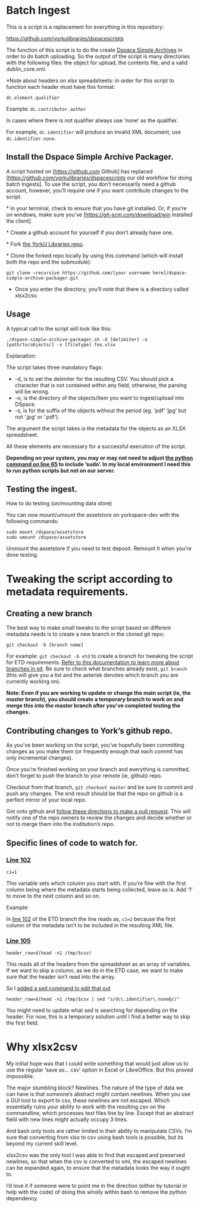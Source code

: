 Batch Ingest
============

This is a script is a replacement for everything in this repository:

https://github.com/yorkulibraries/dspacescripts

The function of this script is to do the create [Dspace Simple
Archives](https://wiki.duraspace.org/display/DSDOC18/Importing+and+Exporting+Items+via+Simple+Archive+Format)
in order to do batch uploading. So the output of the script is many
directories with the following files: the object for upload, the
contents file, and a valid dublin\_core.xml.

\*Note about headers on xlsx spreadsheets: in order for this script to
function each header must have this format:

<code>dc.element.qualifier</code>

Example: <code>dc.contributor.author</code>

In cases where there is not qualifier always use ‘none’ as the
qualifier.

For example, <code>dc.identifier</code> will produce an invalid XML
document, use <code>dc.identifier.none</code>.

Install the Dspace Simple Archive Packager.
-------------------------------------------

A script hosted on \[https://github.com Github\] has replaced
\[https://github.com/yorkulibraries/dspacescripts our old workflow for
doing batch ingests\]. To use the script, you don’t necessarily need a
github account, however, you’ll require one if you want contribute
changes to the script.

\* In your terminal, check to ensure that you have git installed. Or, if
you’re on windows, make sure you’ve \[https://git-scm.com/download/win
installed the client\].

\* Create a github account for yourself if you don’t already have one.

\* Fork [the YorkU Libraries
repo](https://github.com/yorkulibraries/dspace-simple-archive-packager).

\* Clone the forked repo locally by using this command (which will
install both the repo and the submodule):

    git clone —recursive https://github.com/[your username here]/dspace-simple-archive-packager.git

-   Once you enter the directory, you’ll note that there is a directory
    called xlsx2csv.

Usage
-----

A typical call to the script will look like this:

    ./dspace-simple-archive-packager.sh -d [delimiter] -o [path/to/objects/] -s [filetype] foo.xlsx

Explanation:

The script takes three mandatory flags:

-   -d, is to set the delimiter for the resulting CSV. You should pick a
    character that is not contained within any field, otherwise, the
    parsing will be wrong.
-   -o, is the directory of the objects/item you want to ingest/upload
    into DSpace.
-   -s, is for the suffix of the objects without the period (eg. ‘pdf’
    ‘jpg’ but not ‘.jpg’ or ‘.pdf’).

The argument the script takes is the metadata for the objects as an XLSX
spreadsheet.

All these elements are necessary for a successful execution of the
script.

**Depending on your system, you may or may not need to adjust [the
python command on line
65](https://github.com/yorkulibraries/dspace-simple-archive-packager/blob/master/dspace-simple-archive-packager.sh#L65)
to include ’sudo’. In my local environment I need this to run python
scripts but not on our server.**

Testing the ingest.
-------------------

How to do testing (un/mounting data store)

You can now mount/umount the assetstore on yorkspace-dev with the
following commands:

    sudo mount /dspace/assetstore  
    sudo umount /dspace/assetstore

Unmount the assetstore if you need to test deposit. Remount it when
you’re done testing.

Tweaking the script according to metadata requirements.
=======================================================

Creating a new branch
---------------------

The best way to make small tweaks to the script based on different
metadata needs is to create a new branch in the cloned git repo:

    git checkout -b [branch name]

For example: <code>git checkout -b etd</code> to create a branch for
tweaking the script for ETD requirements. [Refer to this documentation
to learn more about branches in
git](https://git-scm.com/book/en/v2/Git-Branching-Branches-in-a-Nutshell).
Be sure to check what branches already exist, <code>git branch</code>
(this will give you a list and the asterisk denotes which branch you are
currently working on).

**Note: Even if you are working to update or change the main script (ie,
the master branch), you should create a temporary branch to work on and
merge this into the master branch after you’ve completed testing the
changes.**

Contributing changes to York’s github repo.
-------------------------------------------

As you’ve been working on the script, you’ve hopefully been committing
changes as you make them (or frequently enough that each commit has only
incremental changes).

Once you’re finished working on your branch and everything is committed,
don’t forget to push the branch to your remote (ie, github) repo.

Checkout from that branch, <code>git checkout master</code> and be sure
to commit and push any changes. The end result should be that the repo
on github is a perfect mirror of your local repo.

Got onto github and [follow these directions to make a pull
request](https://help.github.com/articles/using-pull-requests/). This
will notify one of the repo owners to review the changes and decide
whether or not to merge them into the institution’s repo.

Specific lines of code to watch for.
------------------------------------

### [Line 102](https://github.com/yorkulibraries/dspace-simple-archive-packager/blob/master/dspace-simple-archive-packager.sh#L102)

    c1=1

This variable sets which column you start with. If you’re fine with the
first column being where the metadata starts being collected, leave as
is. Add ‘1’ to move to the next column and so on.

Example:

In [line
102](https://github.com/yorkulibraries/dspace-simple-archive-packager/blob/etd/dspace-simple-archive-packager.sh#L102)
of the ETD branch the line reads as, <code>c1=2</code> because the first
column of the metadata isn’t to be included in the resulting XML file.

### [Line 105](https://github.com/yorkulibraries/dspace-simple-archive-packager/blob/master/dspace-simple-archive-packager.sh#L105)

    header_row=$(head -n1 /tmp/$csv)

This reads all of the headers from the spreadsheet as an array of
variables. If we want to skip a column, as we do in the ETD case, we
want to make sure that the header isn’t read into the array.

So I [added a sed command to edit that
out](https://github.com/yorkulibraries/dspace-simple-archive-packager/blob/etd/dspace-simple-archive-packager.sh#L105)

    header_row=$(head -n1 /tmp/$csv | sed "s/dc\.identifier\.none@//"

You might need to update what sed is searching for depending on the
header. For now, this is a temporary solution until I find a better way
to skip the first field.

Why xlsx2csv
============

My initial hope was that I could write something that would just allow
us to use the regular ‘save as… csv’ option in Excel or LibreOffice. But
this proved impossible.

The major stumbling block? Newlines. The nature of the type of data we
can have is that someone’s abstract might contain newlines. When you use
a GUI tool to export to csv, these newlines are not escaped. Which
essentially ruins your ability to work with the resulting csv on the
commandline, which processes text files line by line. Except that an
abstract field with new lines might actually occupy 3 lines.

And bash only tools are rather limited in their ability to manipulate
CSVs. I’m sure that converting from xlsx to csv using bash tools is
possible, but its beyond my current skill level.

xlsx2csv was the only tool I was able to find that escaped and preserved
newlines, so that when the csv is converted to xml, the escaped newlines
can be expanded again, to ensure that the metadata looks the way it
ought to.

I’d love it if someone were to point me in the direction (either by
tutorial or help with the code) of doing this wholly within bash to
remove the python dependency.
